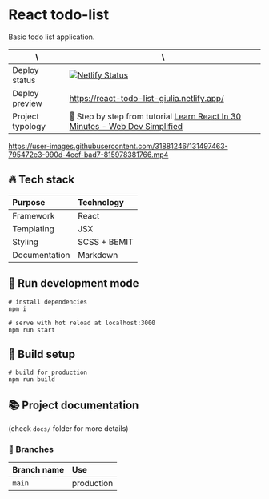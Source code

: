 # React todo-list

Basic todo list application.

| \                                                                          | \                                                                              |
|----------------------------------------------------------------------------|--------------------------------------------------------------------------------|
| Deploy status                                                              | [![Netlify Status](https://api.netlify.com/api/v1/badges/5c964a47-8323-4cbe-925b-67b4138c05dd/deploy-status)](https://app.netlify.com/sites/react-todo-list-gc/deploys)                                                                              |
| Deploy preview                                                             | https://react-todo-list-giulia.netlify.app/                                                                              |
| Project typology                                                           | 📒  Step by step from tutorial [Learn React In 30 Minutes - Web Dev Simplified](https://www.youtube.com/watch?v=hQAHSlTtcmY&ab_channel=WebDevSimplified) |



https://user-images.githubusercontent.com/31881246/131497463-795472e3-990d-4ecf-bad7-815978381766.mp4

<!--
NOT USED, just for backup
![project preview](docs/project-preview.mp4)
-->

## 🔥 Tech stack

| Purpose       | Technology   |
|:--------------|:-------------|
| Framework     | React        |
| Templating    | JSX          |
| Styling       | SCSS + BEMIT |
| Documentation | Markdown     |

## 🌊 Run development mode

```shell
# install dependencies
npm i

# serve with hot reload at localhost:3000
npm run start
```

## 🧳 Build setup

```shell
# build for production
npm run build
```

## 📚 Project documentation

(check `docs/` folder for more details)

### 🌿 Branches

| Branch name | Use        |
|:------------|:-----------|
| `main`      | production |
